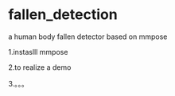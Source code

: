 # fallen_detection
a human body fallen detector based on mmpose

1.instaslll mmpose

2.to realize a demo

3.。。。
